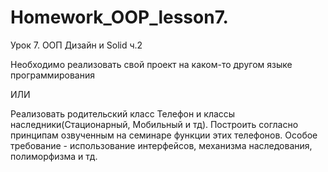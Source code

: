 # Homework_OOP_lesson7.
Урок 7. ООП Дизайн и Solid ч.2

Необходимо реализовать свой проект на каком-то другом языке программирования

ИЛИ

Реализовать родительский класс Телефон и классы наследники(Стационарный, Мобильный и тд). Построить согласно принципам озвученным на семинаре функции 
этих телефонов. Особое требование - использование интерфейсов, механизма наследования, полиморфизма и тд.
